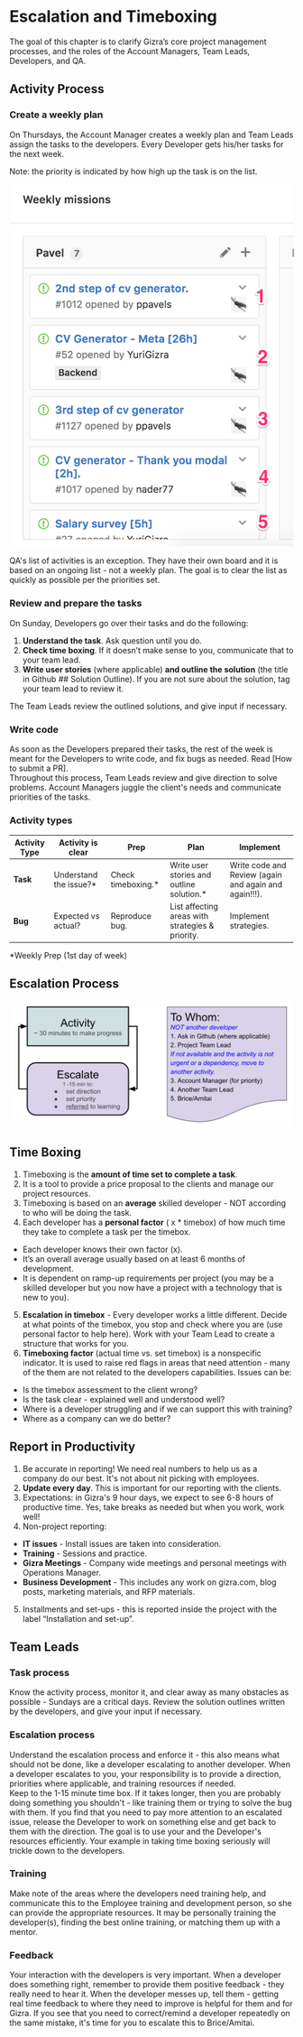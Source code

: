 # Escalation and Timeboxing


The goal of this chapter is to clarify Gizra’s core project management processes, and the roles of the Account Managers, Team Leads, Developers, and QA.


## Activity Process


### Create a weekly plan

On Thursdays, the Account Manager creates a weekly plan and Team Leads assign the tasks to the developers. Every Developer gets his/her tasks for the next week.

Note: the priority is indicated by how high up the task is on the list.

![](images/escalation_and_timebox/task_priority.png)

QA's list of activities is an exception. They have their own board and it is based on an ongoing list - not a weekly plan. The goal is to clear the list as quickly as possible per the priorities set.


### Review and prepare the tasks

On Sunday, Developers go over their tasks and do the following:
1. **Understand the task**. Ask question until you do.
2. **Check time boxing**. If it doesn’t make sense to you, communicate that to your team lead. 
3. **Write user stories** (where applicable) **and outline the solution** (the title in Github ## Solution Outline). If you are not sure about the solution, tag your team lead to review it.

The Team Leads review the outlined solutions, and give input if necessary.

### Write code

As soon as the Developers prepared their tasks, the rest of the week is meant for the 
Developers to write code, and fix bugs as needed. Read [How to submit a PR].  
Throughout this process, Team Leads review and give direction to solve problems. Account Managers juggle the client's needs and communicate priorities of the tasks.

### Activity types

| Activity Type | Activity is clear | Prep | Plan | Implement |
| -- | -- | -- | -- | -- |
| **Task** | Understand the issue?* | Check timeboxing.* | Write user stories and outline solution.* | Write code and Review (again and again and again!!!). |
| **Bug** | Expected vs actual? | Reproduce bug. | List affecting areas with strategies & priority. | Implement strategies. |

*Weekly Prep (1st day of week)


## Escalation Process

![](images/escalation_and_timebox/escalation-flowchart.png)

## Time Boxing

1. Timeboxing is the **amount of time set to complete a task**.
2. It is a tool to provide a price proposal to the clients and manage our project resources.
3. Timeboxing is based on an **average** skilled developer - NOT according to who will be doing the task.
4. Each developer has a **personal factor** ( x * timebox) of how much time they take to complete a task per the timebox.
  * Each developer knows their own factor (x).
  * It’s an overall average usually based on at least 6 months of development. 
  * It is dependent on ramp-up requirements per project (you may be a skilled developer but you now have a project with a technology that is new to you).

5. **Escalation in timebox** - Every developer works a little different.  Decide at what points of the timebox, you stop and check where you are (use personal factor to help here). Work with your Team Lead to create a structure that works for you.
6. **Timeboxing factor** (actual time vs. set timebox) is a nonspecific indicator. It is used to raise red flags in areas that need attention - many of the them are not related to the developers capabilities. Issues can be:
  * Is the timebox assessment to the client wrong?
  * Is the task clear - explained well and understood well?
  * Where is a developer struggling and if we can support this with training?
  * Where as a company can we do better?

## Report in Productivity

1. Be accurate in reporting! We need real numbers to help us as a company do our best. It's not about nit picking with employees.
2. **Update every day**. This is important for our reporting with the clients.
3. Expectations: in Gizra's 9 hour days, we expect to see 6-8 hours of productive time. Yes, take breaks as needed but when you work, work well!
4. Non-project reporting:
  * **IT issues** - Install issues are taken into consideration.
  * **Training** - Sessions and practice.
  * **Gizra Meetings** - Company wide meetings and personal meetings with Operations Manager.
  * **Business Development** -  This includes any work on gizra.com, blog posts, marketing materials, and RFP materials.
5. Installments and set-ups - this is reported inside the project with the label “Installation and set-up”.


## Team Leads


### Task process 

Know the activity process, monitor it, and clear away as many obstacles as possible - Sundays are a critical days. Review the solution outlines written by the developers, and give your input if necessary.

### Escalation process

Understand the escalation process and enforce it - this also means what should not be done, like a developer escalating to another developer. When a developer escalates to you, your responsibility is to provide a direction, priorities where applicable, and training resources if needed.   
Keep to the 1-15 minute time box. If it takes longer, then you are probably doing something you shouldn't - like training them or trying to solve the bug with them. If you find that you need to pay more attention to an escalated issue, release the Developer to work on something else and get back to them with the direction. The goal is to use your and the Developer's resources efficiently. Your example in taking time boxing seriously will trickle down to the developers.

### Training

Make note of the areas where the developers need training help, and communicate this to the Employee training and development person, so she can provide the appropriate resources. It may be personally training the developer(s), finding the best online training, or matching them up with a mentor.


### Feedback

Your interaction with the developers is very important.  When a developer does something right, remember to provide them positive feedback - they really need to hear it.  When the developer messes up, tell them - getting real time feedback to where they need to improve is helpful for them and for Gizra. If you see that you need to correct/remind a developer repeatedly on the same mistake, it's time for you to escalate this to Brice/Amitai.









